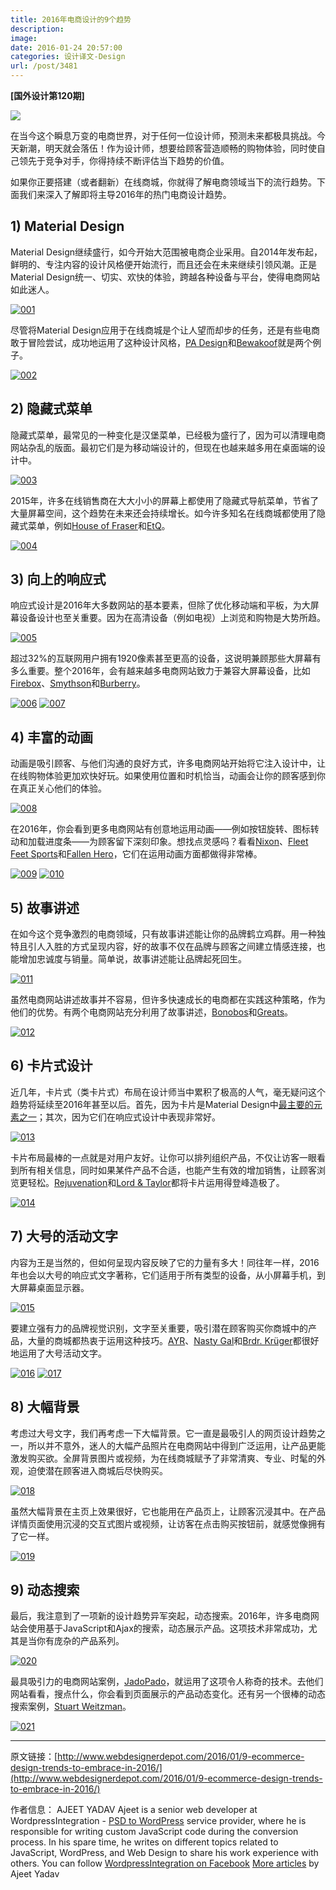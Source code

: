 ```yaml
---
title: 2016年电商设计的9个趋势
description: 
image: 
date: 2016-01-24 20:57:00
categories: 设计译文-Design
url: /post/3481
---
```


**[国外设计第120期]**

![](http://netdna.webdesignerdepot.com/uploads/2015/11/featured-1.jpg)

在当今这个瞬息万变的电商世界，对于任何一位设计师，预测未来都极具挑战。今天新潮，明天就会落伍！作为设计师，想要给顾客营造顺畅的购物体验，同时使自己领先于竞争对手，你得持续不断评估当下趋势的价值。

如果你正要搭建（或者翻新）在线商城，你就得了解电商领域当下的流行趋势。下面我们来深入了解即将主导2016年的热门电商设计趋势。

## 1) Material Design

Material Design继续盛行，如今开始大范围被电商企业采用。自2014年发布起，鲜明的、专注内容的设计风格便开始流行，而且还会在未来继续引领风潮。正是Material Design统一、切实、欢快的体验，跨越各种设备与平台，使得电商网站如此迷人。

[![001](http://netdna.webdesignerdepot.com/uploads/2015/11/001-1.jpg)](http://www.pa-design.com/)

尽管将Material Design应用于在线商城是个让人望而却步的任务，还是有些电商敢于冒险尝试，成功地运用了这种设计风格，[PA Design](http://www.pa-design.com/)和[Bewakoof](http://www.bewakoof.com/)就是两个例子。

[![002](http://netdna.webdesignerdepot.com/uploads/2015/11/002-1.jpg)](http://www.bewakoof.com/)

## 2) 隐藏式菜单

隐藏式菜单，最常见的一种变化是汉堡菜单，已经极为盛行了，因为可以清理电商网站杂乱的版面。最初它们是为移动端设计的，但现在也越来越多用在桌面端的设计中。

[![003](http://netdna.webdesignerdepot.com/uploads/2015/11/003-1.jpg)](http://www.houseoffraser.co.uk/)

2015年，许多在线销售商在大大小小的屏幕上都使用了隐藏式导航菜单，节省了大量屏幕空间，这个趋势在未来还会持续增长。如今许多知名在线商城都使用了隐藏式菜单，例如[House of Fraser](http://www.houseoffraser.co.uk/)和[EtQ](http://www.etq-amsterdam.com/)。

[![004](http://netdna.webdesignerdepot.com/uploads/2015/11/004-1.jpg)](http://www.etq-amsterdam.com/)

## 3) 向上的响应式

响应式设计是2016年大多数网站的基本要素，但除了优化移动端和平板，为大屏幕设备设计也至关重要。因为在高清设备（例如电视）上浏览和购物是大势所趋。

[![005](http://netdna.webdesignerdepot.com/uploads/2015/11/005.jpg)](http://www.firebox.com/)

超过32%的互联网用户拥有1920像素甚至更高的设备，这说明兼顾那些大屏幕有多么重要。整个2016年，会有越来越多电商网站致力于兼容大屏幕设备，比如[Firebox](http://www.firebox.com/)、[Smythson](http://www.smythson.com/)和[Burberry](https://www.burberry.com/)。

[![006](http://netdna.webdesignerdepot.com/uploads/2015/11/006.jpg)](http://www.smythson.com/)
[![007](http://netdna.webdesignerdepot.com/uploads/2015/11/007.jpg)](https://www.burberry.com/)

## 4) 丰富的动画

动画是吸引顾客、与他们沟通的良好方式，许多电商网站开始将它注入设计中，让在线购物体验更加欢快好玩。如果使用位置和时机恰当，动画会让你的顾客感到你在真正关心他们的体验。

[![008](http://netdna.webdesignerdepot.com/uploads/2015/11/008.jpg)](http://www.nixon.com/)

在2016年，你会看到更多电商网站有创意地运用动画——例如按钮旋转、图标转动和加载进度条——为顾客留下深刻印象。想找点灵感吗？看看[Nixon](http://www.nixon.com/)、[Fleet Feet Sports](http://fleetfeetsports.com/)和[Fallen Hero](http://www.fallenhero.com/)，它们在运用动画方面都做得非常棒。

[![009](http://netdna.webdesignerdepot.com/uploads/2015/11/009.jpg)](http://fleetfeetsports.com/)
[![010](http://netdna.webdesignerdepot.com/uploads/2015/11/010.jpg)](http://www.fallenhero.com/)

## 5) 故事讲述

在如今这个竞争激烈的电商领域，只有故事讲述能让你的品牌鹤立鸡群。用一种独特且引人入胜的方式呈现内容，好的故事不仅在品牌与顾客之间建立情感连接，也能增加忠诚度与销量。简单说，故事讲述能让品牌起死回生。

[![011](http://netdna.webdesignerdepot.com/uploads/2015/11/011.jpg)](https://bonobos.com/about)

虽然电商网站讲述故事并不容易，但许多快速成长的电商都在实践这种策略，作为他们的优势。有两个电商网站充分利用了故事讲述，[Bonobos](https://bonobos.com/about)和[Greats](https://www.greats.com/pages/about-us)。

[![012](http://netdna.webdesignerdepot.com/uploads/2015/11/012.jpg)](https://www.greats.com/pages/about-us)

## 6) 卡片式设计

近几年，卡片式（类卡片式）布局在设计师当中累积了极高的人气，毫无疑问这个趋势将延续至2016年甚至以后。首先，因为卡片是Material Design中[最主要的元素之一](https://www.google.co.in/design/spec/components/cards.html)；其次，因为它们在响应式设计中表现非常好。

[![013](http://netdna.webdesignerdepot.com/uploads/2015/11/013.jpg)](http://www.rejuvenation.com/)

卡片布局最棒的一点就是对用户友好。让你可以排列组织产品，不仅让访客一眼看到所有相关信息，同时如果某件产品不合适，也能产生有效的增加销售，让顾客浏览更轻松。[Rejuvenation](http://www.rejuvenation.com/)和[Lord & Taylor](http://www.lordandtaylor.com/)都将卡片运用得登峰造极了。

[![014](http://netdna.webdesignerdepot.com/uploads/2015/11/014.jpg)](http://www.lordandtaylor.com/)

## 7) 大号的活动文字

内容为王是当然的，但如何呈现内容反映了它的力量有多大！同往年一样，2016年也会以大号的响应式文字著称，它们适用于所有类型的设备，从小屏幕手机，到大屏幕桌面显示器。

[![015](http://netdna.webdesignerdepot.com/uploads/2015/11/015.jpg)](https://ayr.com/)

要建立强有力的品牌视觉识别，文字至关重要，吸引潜在顾客购买你商城中的产品，大量的商城都热衷于运用这种技巧。[AYR](https://ayr.com/)、[Nasty Gal](http://www.nastygal.com/)和[Brdr. Krüger](https://brdr-kruger.com/)都很好地运用了大号活动文字。

[![016](http://netdna.webdesignerdepot.com/uploads/2015/11/016.jpg)](http://www.nastygal.com/)
[![017](http://netdna.webdesignerdepot.com/uploads/2015/11/017.jpg)](https://brdr-kruger.com/)

## 8) 大幅背景

考虑过大号文字，我们再考虑一下大幅背景。它一直是最吸引人的网页设计趋势之一，所以并不意外，迷人的大幅产品照片在电商网站中得到广泛运用，让产品更能激发购买欲。全屏背景图片或视频，为在线商城赋予了非常清爽、专业、时髦的外观，迫使潜在顾客进入商城后尽快购买。

[![018](http://netdna.webdesignerdepot.com/uploads/2015/11/018.jpg)](http://eyeheartworld.org/)

虽然大幅背景在主页上效果很好，它也能用在产品页上，让顾客沉浸其中。在产品详情页面使用沉浸的交互式图片或视频，让访客在点击购买按钮前，就感觉像拥有了它一样。

[![019](http://netdna.webdesignerdepot.com/uploads/2015/11/019.jpg)](https://www.bugaboo.com/) 

## 9) 动态搜索

最后，我注意到了一项新的设计趋势异军突起，动态搜索。2016年，许多电商网站会使用基于JavaScript和Ajax的搜索，动态展示产品。这项技术非常成功，尤其是当你有庞杂的产品系列。

[![020](http://netdna.webdesignerdepot.com/uploads/2015/11/020.jpg)](https://www.jadopado.com/)

最具吸引力的电商网站案例，[JadoPado](https://www.jadopado.com/)，就运用了这项令人称奇的技术。去他们网站看看，搜点什么，你会看到页面展示的产品动态变化。还有另一个很棒的动态搜索案例，[Stuart Weitzman](http://www.stuartweitzman.com/)。

[![021](http://netdna.webdesignerdepot.com/uploads/2015/11/021.jpg)](http://www.stuartweitzman.com/)

---

原文链接：[http://www.webdesignerdepot.com/2016/01/9-ecommerce-design-trends-to-embrace-in-2016/](http://www.webdesignerdepot.com/2016/01/9-ecommerce-design-trends-to-embrace-in-2016/)

作者信息：
AJEET YADAV
Ajeet is a senior web developer at WordpressIntegration - [PSD to WordPress](http://www.wordpressintegration.com/) service provider, where he is responsible for writing custom JavaScript code during the conversion process. In his spare time, he writes on different topics related to JavaScript, WordPress, and Web Design to share his work experience with others. You can follow [WordpressIntegration on Facebook](https://www.facebook.com/wordpressintegration.official/) [More articles](http://www.webdesignerdepot.com/author/Ajeet-Yadav) by Ajeet Yadav